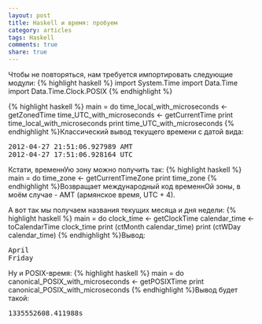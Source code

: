 ```yaml
---
layout: post
title: Haskell и время: пробуем
category: articles
tags: Haskell
comments: true
share: true
---
```


Чтобы не повторяться, нам требуется импортировать следующие модули:
{% highlight haskell %}
import System.Time
import Data.Time
import Data.Time.Clock.POSIX
{% endhighlight %}

{% highlight haskell %}
main = do
    time_local_with_microseconds <- getZonedTime
    time_UTC_with_microseconds <- getCurrentTime
    print time_local_with_microseconds
    print time_UTC_with_microseconds
{% endhighlight %}Классический вывод текущего времени с датой вида:
<pre>
2012-04-27 21:51:06.927989 AMT
2012-04-27 17:51:06.928164 UTC
</pre>

Кстати, временнУю зону можно получить так:
{% highlight haskell %}
main = do
    time_zone <- getCurrentTimeZone
    print time_zone
{% endhighlight %}Возвращает международный код временнОй зоны, в моём случае - AMT (армянское время, UTC + 4).

А вот так мы получаем названия текущих месяца и дня недели:
{% highlight haskell %}
main = do
    clock_time <- getClockTime
    calendar_time <- toCalendarTime clock_time
    print (ctMonth calendar_time)
    print (ctWDay calendar_time)
{% endhighlight %}Вывод:
<pre>
April
Friday
</pre>

Ну и POSIX-время:
{% highlight haskell %}
main = do
    canonical_POSIX_with_microseconds <- getPOSIXTime
    print canonical_POSIX_with_microseconds
{% endhighlight %}Вывод будет такой:
<pre>
1335552608.411988s
</pre>
